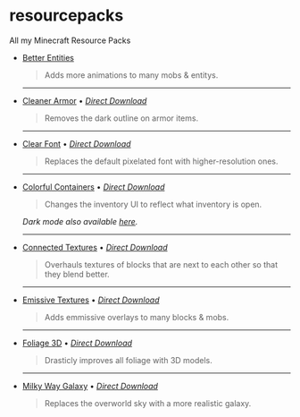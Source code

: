 # resourcepacks
All my Minecraft Resource Packs


* [Better Entities](https://github.com/JoshMerlino/resourcepacks/tree/master/Better%20Entities)
 
  > Adds more animations to many mobs & entitys.
  
  ---
  
* [Cleaner Armor](https://github.com/JoshMerlino/resourcepacks/tree/master/Cleaner%20Armor) • *[Direct Download](https://github.com/JoshMerlino/resourcepacks/blob/downloads/Cleaner%20Armor.zip?raw=true)*
  
  > Removes the dark outline on armor items.
  
  ---
  
* [Clear Font](https://github.com/JoshMerlino/resourcepacks/tree/master/Clear%20Font) • *[Direct Download](https://github.com/JoshMerlino/resourcepacks/blob/downloads/Clear%20Font.zip?raw=true)*
  
  > Replaces the default pixelated font with higher-resolution ones.

  ---

* [Colorful Containers](https://github.com/JoshMerlino/resourcepacks/tree/master/Colorful%20Containers%20(light)) • *[Direct Download](https://github.com/JoshMerlino/resourcepacks/blob/downloads/Colorful%20Containers%20(light).zip?raw=true)*
  
  > Changes the inventory UI to reflect what inventory is open.
  
  *Dark mode also available [here](https://github.com/JoshMerlino/resourcepacks/tree/master/Colorful%20Containers%20(dark)).*

  ---

* [Connected Textures](https://github.com/JoshMerlino/resourcepacks/tree/master/Connected%20Textures) • *[Direct Download](https://github.com/JoshMerlino/resourcepacks/blob/downloads/Connected%20Textures.zip?raw=true)*
  
  > Overhauls textures of blocks that are next to each other so that they blend better.

  ---

* [Emissive Textures](https://github.com/JoshMerlino/resourcepacks/tree/master/Emissive%20Textures) • *[Direct Download](https://github.com/JoshMerlino/resourcepacks/blob/downloads/Emissive%20Textures.zip?raw=true)*

  > Adds emmissive overlays to many blocks & mobs.
  
  ---
  
* [Foliage 3D](https://github.com/JoshMerlino/resourcepacks/tree/master/Foliage%203D) • *[Direct Download](https://github.com/JoshMerlino/resourcepacks/blob/downloads/Foliage%203D.zip?raw=true)*

  > Drasticly improves all foliage with 3D models.

  ---

* [Milky Way Galaxy](https://github.com/JoshMerlino/resourcepacks/tree/master/Milky%20Way%20Galaxy) • *[Direct Download](https://github.com/JoshMerlino/resourcepacks/blob/downloads/BMilky%20Way%20Galaxy.zip?raw=true)*

  > Replaces the overworld sky with a more realistic galaxy.
